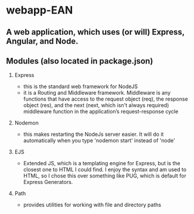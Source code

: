 # webapp-EAN
## A web application, which uses (or will) Express, Angular, and Node.

## Modules (also located in package.json)
1.  Express <br>
    * this is the standard web framework for NodeJS <br>
    * it is a Routing and Middleware framework.  Middleware is any functions that have access to the request object (req), the response object (res), and the next (next, which isn't always required) middleware function in the application’s request-response cycle

2. Nodemon <br>
    * this makes restarting the NodeJs server easier.  It will do it automatically when you type 'nodemon start' instead of 'node' <br>

3. EJS <br>
    * Extended JS, which is a templating engine for Express, but is the closest one to HTML I could find.  I enjoy the syntax and am used to HTML, so I chose this over something like PUG, which is default for Express Generators. <br>

4. Path <br>
    * provides utilities for working with file and directory paths <br>
